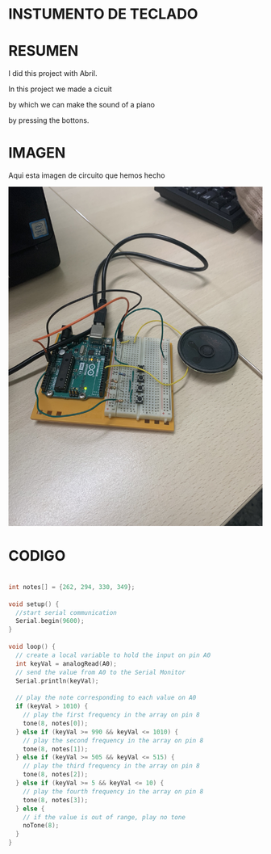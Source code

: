 # INSTUMENTO DE TECLADO

# RESUMEN

I did this project with Abril.

In this project we made a cicuit 

by which we can make the sound of a piano 

by pressing the bottons.

# IMAGEN
Aqui esta imagen de circuito que hemos hecho

![](https://raw.githubusercontent.com/Hanzla55/Arduino/main/instumento%20de%20teclado.jpg)



# CODIGO

``` C++

int notes[] = {262, 294, 330, 349};

void setup() {
  //start serial communication
  Serial.begin(9600);
}

void loop() {
  // create a local variable to hold the input on pin A0
  int keyVal = analogRead(A0);
  // send the value from A0 to the Serial Monitor
  Serial.println(keyVal);

  // play the note corresponding to each value on A0
  if (keyVal > 1010) {
    // play the first frequency in the array on pin 8
    tone(8, notes[0]);
  } else if (keyVal >= 990 && keyVal <= 1010) {
    // play the second frequency in the array on pin 8
    tone(8, notes[1]);
  } else if (keyVal >= 505 && keyVal <= 515) {
    // play the third frequency in the array on pin 8
    tone(8, notes[2]);
  } else if (keyVal >= 5 && keyVal <= 10) {
    // play the fourth frequency in the array on pin 8
    tone(8, notes[3]);
  } else {
    // if the value is out of range, play no tone
    noTone(8);
  }
}

```
